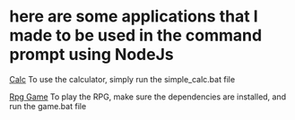 # here are some applications that I made to be used in the command prompt using NodeJs

[Calc](https://github.com/felpzsouls/NodeJs-projects/tree/main/calc)
To use the calculator, simply run the simple_calc.bat file

[Rpg Game](https://github.com/felpzsouls/NodeJs-projects/tree/main/RPG-cmd)
To play the RPG, make sure the dependencies are installed, and run the game.bat file